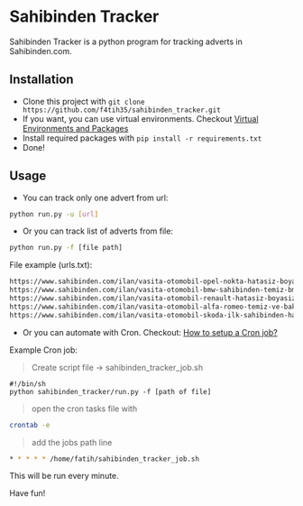 # Sahibinden Tracker

Sahibinden Tracker is a python program for tracking adverts in Sahibinden.com.

## Installation

- Clone this project with ```git clone https://github.com/f4tih35/sahibinden_tracker.git```
- If you want, you can use virtual environments. Checkout [Virtual Environments and Packages](https://docs.python.org/3/tutorial/venv.html)
- Install required packages with ```pip install -r requirements.txt```
- Done!

## Usage

- You can track only one advert from url:
```bash
python run.py -u [url]
```

- Or you can track list of adverts from file:
```bash
python run.py -f [file path]
```
File example (urls.txt):
```txt
https://www.sahibinden.com/ilan/vasita-otomobil-opel-nokta-hatasiz-boyasiz-tramersiz-sahibinden-opel-corsa-959054302/detay
https://www.sahibinden.com/ilan/vasita-otomobil-bmw-sahibinden-temiz-bmw-520i-garaj-arabasi-958330152/detay
https://www.sahibinden.com/ilan/vasita-otomobil-renault-hatasiz-boyasiz-servis-bakimli-lasman-renk-958957566/detay
https://www.sahibinden.com/ilan/vasita-otomobil-alfa-romeo-temiz-ve-bakimli-958354645/detay
https://www.sahibinden.com/ilan/vasita-otomobil-skoda-ilk-sahibinden-hatasiz%2Cboyasiz%2Ctramersiz-67.000-km-958730772/detay
```

- Or you can automate with Cron. Checkout: [How to setup a Cron job?](https://askubuntu.com/a/2369) 

Example Cron job:
> Create script file -> sahibinden_tracker_job.sh
```
#!/bin/sh
python sahibinden_tracker/run.py -f [path of file]
```

> open the cron tasks file with 
```bash 
crontab -e
```
> add the jobs path line
```bash
* * * * * /home/fatih/sahibinden_tracker_job.sh
```
This will be run every minute.

Have fun!
